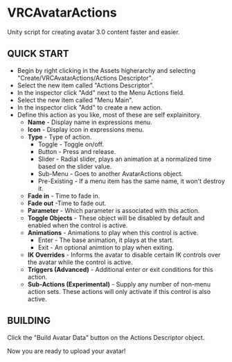 # VRCAvatarActions
Unity script for creating avatar 3.0 content faster and easier.

## QUICK START

- Begin by right clicking in the Assets higherarchy and selecting "Create/VRCAvatarActions/Actions Descriptor".
- Select the new item called "Actions Descriptor".
- In the inspector click "Add" next to the Menu Actions field.
- Select the new item called "Menu Main".
- In the inspector click "Add" to create a new action.
- Define this action as you like, most of these are self explainitory.
    - **Name** - Display name in expressions menu.
    - **Icon** - Display icon in expressions menu.
    - **Type** - Type of action.
      - Toggle - Toggle on/off.
      - Button - Press and release.
      - Slider - Radial slider, plays an animation at a normalized time based on the slider value.
      - Sub-Menu - Goes to another AvatarActions object.
      - Pre-Existing - If a menu item has the same name, it won't destroy it.
    - **Fade in** - Time to fade in.
    - **Fade out** -Time to fade out.
    - **Parameter** - Which parameter is associated with this action.
    - **Toggle Objects** - These object will be disabled by default and enabled when the control is active.
    - **Animations** - Animations to play when this control is active.
      - Enter - The base animation, it plays at the start.
      - Exit - An optional animtion to play when exiting.
    - **IK Overrides** - Informs the avatar to disable certain IK controls over the avatar while the control is active.
    - **Triggers (Advanced)** - Additional enter or exit conditions for this action.
    - **Sub-Actions (Experimental)** - Supply any number of non-menu action sets.  These actions will only activate if this control is also active.
		
## BUILDING

Click the "Build Avatar Data" button on the Actions Descriptor object.

Now you are ready to upload your avatar!
